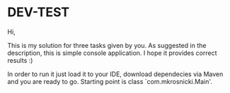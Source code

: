 # DEV-TEST

Hi,

This is my solution for three tasks given by you. As suggested in the description, this is simple console application. I hope it provides correct results :) 

In order to run it just load it to your IDE, download dependecies via Maven and you are ready to go. Starting point is class `com.mkrosnicki.Main'.
